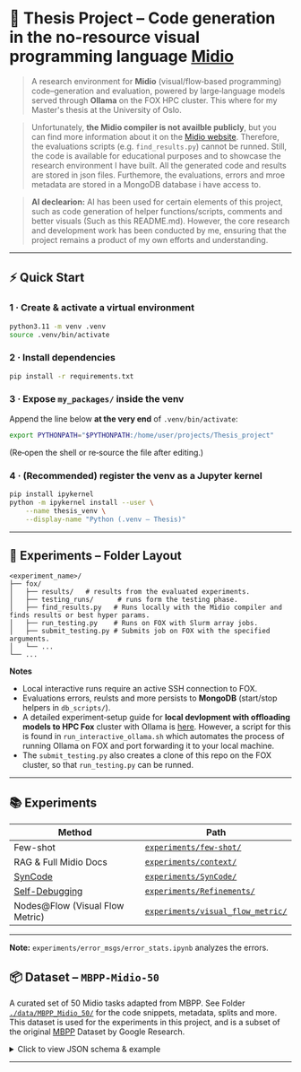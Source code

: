 # 🧪 Thesis Project – Code generation in the no-resource visual programming language [Midio](https://midio.com/)

> A research environment for **Midio** (visual/flow‑based programming) code–generation and evaluation, powered by large‑language models served through **Ollama** on the FOX HPC cluster. This where for my Master's thesis at the University of Oslo.

> Unfortunately, **the Midio compiler is not availble publicly**, but you can find more information about it on the [Midio website](https://midio.com/). Therefore, the evaluations scripts (e.g. `find_results.py`) cannot be runned. Still, the code is available for educational purposes and to showcase the research environment I have built. All the generated code and results are stored in json files. Furthemore, the evaluations, errors and mroe 
metadata are stored in a MongoDB database i have access to.

> **AI declearion:** AI has been used for certain elements of this project, such as code generation of helper functions/scripts, comments and better visuals (Such as this README.md). However, the core research and development work has been conducted by me, ensuring that the project remains a product of my own efforts and understanding.

---

## ⚡️ Quick Start

### 1 · Create & activate a virtual environment

```bash
python3.11 -m venv .venv
source .venv/bin/activate
```

### 2 · Install dependencies

```bash
pip install -r requirements.txt
```

### 3 · Expose `my_packages/` inside the venv

Append the line below **at the very end** of `.venv/bin/activate`:

```bash
export PYTHONPATH="$PYTHONPATH:/home/user/projects/Thesis_project"
```

(Re‑open the shell or re‑source the file after editing.)

### 4 · (Recommended) register the venv as a Jupyter kernel

```bash
pip install ipykernel
python -m ipykernel install --user \
    --name thesis_venv \
    --display-name "Python (.venv – Thesis)"
```

---

## 🧪 Experiments – Folder Layout

```
<experiment_name>/
├── fox/
│   ├── results/   # results from the evaluated experiments.
│   ├── testing_runs/      # runs form the testing phase.
│   ├── find_results.py   # Runs locally with the Midio compiler and finds results or best hyper params.
│   ├── run_testing.py    # Runs on FOX with Slurm array jobs.
│   ├── submit_testing.py # Submits job on FOX with the specified arguments.
│   └── ...
└── ...
```

**Notes**

* Local interactive runs require an active SSH connection to FOX.
* Evaluations errors, reulsts and more persists to **MongoDB** (start/stop helpers in `db_scripts/`).
* A detailed experiment‑setup guide for **local devlopment with offloading models to HPC Fox** cluster with Ollama is [here](./docs/LOCAL_DEV.md). However, a script for this is found in `run_interactive_ollama.sh` which automates the process of running Ollama on FOX and port forwarding it to your local machine.
* The `submit_testing.py` also creates a clone of this repo on the FOX cluster, so that `run_testing.py` can be runned.

---

## 📚 Experiments

| Method                        | Path                                                        |
|-------------------------------|-------------------------------------------------------------|
| Few-shot                      | [`experiments/few-shot/`](./experiments/few-shot/)          |
| RAG & Full Midio Docs         | [`experiments/context/`](./experiments/context/)            |
| [SynCode](https://github.com/structuredllm/syncode/tree/main)                       | [`experiments/SynCode/`](./experiments/SynCode/)            |
| [Self-Debugging](https://arxiv.org/pdf/2304.05128)                | [`experiments/Refinements/`](./experiments/Refinement/)    |
| Nodes@Flow (Visual Flow Metric)| [`experiments/visual_flow_metric/`](./experiments/visual_flow_metric/) |

---
**Note:** `experiments/error_msgs/error_stats.ipynb` analyzes the errors.

## 📦 Dataset – `MBPP‑Midio‑50`

A curated set of 50 Midio tasks adapted from MBPP.
See Folder [`./data/MBPP_Midio_50/`](./data/MBPP_Midio_50/) for the code snippets, metadata, splits and more.
This dataset is used for the experiments in this project, and is a subset of the original [MBPP](https://github.com/google-research/google-research/blob/master/mbpp/README.md) Dataset by Google Research.

<details>
<summary>Click to view JSON schema & example</summary>

### Example entry

```json
{
  "prompts": [
    "Create a function that checks whether the given two integers have opposite sign or not."
  ],
  "flow_description": "The flow should create a user-defined function. The body of the function contains..",
  "task_id": 1,
  "specification": {
    "function_signature": "func(doc: \"…\") opposite_signs…",
    "preconditions": "- There are no preconditions, the method will always work.",
    "postconditions": "- The result is true if x and y have opposite signs\n- The result is false if x and y have .."
  },
  "MBPP_task_id": 58,
  "external_functions": ["root.std.Math.Expression"],
  "visual_node_types": ["Function", "Output Property"],
  "textual_instance_types": ["instance", "in", "out"],
  "testing": {
    "external_functions": ["root.std.Testing.Test","root.std.Testing.AssertTrue",
"root.std.Testing.AssertFalse"],
        "visual_node_types": ["Event","Function"],
        "textual_instance_types": ["instance"],
    "python_tests": [
      "assert opposite_signs(1,-2) == True",
      "assert opposite_signs(3,2) == False",
      "assert opposite_signs(-10,-10) == False"
    ]
  }
}
```

### Field overview

* **prompts** · array of NL instructions
* **flow_description** · description of the Midio flow to be created
* **task_id** · unique identifier for the task
* **specification** · signature + pre/post‑conditions
* **MBPP\_task\_id** · id of the tasks in the original MBPP dataset
* **external\_functions / visual\_node\_types / textual\_instance\_types** · Midio graph metadata
* **testing.python\_tests** · unit tests in Python syntax. These have been implemented in Midio in folder `MBPP_Midio_50/includes_tests/`.
* **testing.external\_functions / visual\_node\_types / textual\_instance\_types** · metadata for the testing flow

</details>

---
